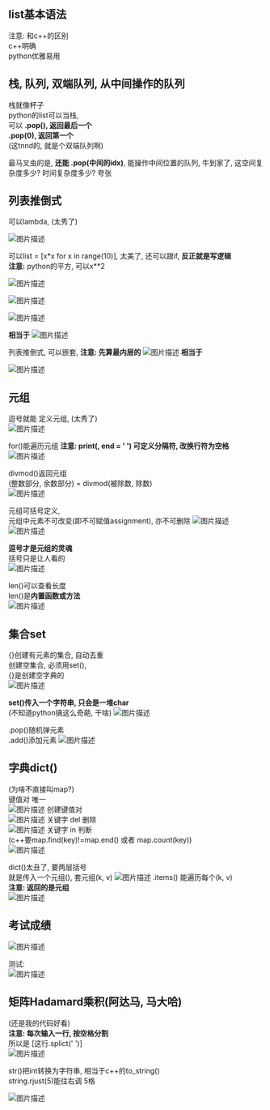 ## list基本语法

注意:  和c++的区别  
c++明确  
python优雅易用  

## 栈, 队列,  双端队列,  从中间操作的队列
栈就像杯子  
python的list可以当栈,   
可以  **.pop(),  返回最后一个**  
**.pop(0), 返回第一个**  
(这tnnd的,  就是个双端队列啊)  

最马叉虫的是,  **还能 .pop(中间的idx)**,   能操作中间位置的队列,   牛到家了,  这空间复杂度多少?  时间复杂度多少?  夸张  

## 列表推倒式
可以lambda,  (太秀了)  

![图片描述](https://dn-simplecloud.shiyanlou.com/courses/uid1784844-20211231-1640913114005)

可以list = [x*x for x in range(10)],  太美了,  还可以跟if,  **反正就是写逻辑**  
**注意:**  python的平方,  可以x**2

![图片描述](https://dn-simplecloud.shiyanlou.com/courses/uid1784844-20220104-1641257413834)

![图片描述](https://dn-simplecloud.shiyanlou.com/courses/uid1784844-20211231-1640912962321)


![图片描述](https://dn-simplecloud.shiyanlou.com/courses/uid1784844-20211231-1640912974460)

**相当于**
![图片描述](https://dn-simplecloud.shiyanlou.com/courses/uid1784844-20220104-1641257577774)


列表推倒式, 可以嵌套,  **注意: 先算最内层的**
![图片描述](https://dn-simplecloud.shiyanlou.com/courses/uid1784844-20211231-1640913367939)
**相当于**

![图片描述](https://dn-simplecloud.shiyanlou.com/courses/uid1784844-20220104-1641257756072)




## 元组
逗号就能 定义元组, (太秀了)  
![图片描述](https://dn-simplecloud.shiyanlou.com/courses/uid1784844-20211231-1640914050702)

for()能遍历元组
**注意: print(,  end = ' ') 可定义分隔符,  改换行符为空格**
![图片描述](https://dn-simplecloud.shiyanlou.com/courses/uid1784844-20211231-1640914065261)


divmod()返回元组    
(整数部分, 余数部分)  = divmod(被除数, 除数)  
![图片描述](https://dn-simplecloud.shiyanlou.com/courses/uid1784844-20211231-1640914291784)

元组可括号定义,  
元组中元素不可改变(即不可赋值assignment),   亦不可删除
![图片描述](https://dn-simplecloud.shiyanlou.com/courses/uid1784844-20211231-1640914452317)
![图片描述](https://dn-simplecloud.shiyanlou.com/courses/uid1784844-20211231-1640914513579)

**逗号才是元组的灵魂**  
括号只是让人看的  
![图片描述](https://dn-simplecloud.shiyanlou.com/courses/uid1784844-20211231-1640914616278)

len()可以查看长度  
len()是**内置函数或方法**  
![图片描述](https://dn-simplecloud.shiyanlou.com/courses/uid1784844-20211231-1640914735548)

## 集合set
{}创建有元素的集合,  自动去重  
创建空集合,  必须用set(),  
{}是创建空字典的  
![图片描述](https://dn-simplecloud.shiyanlou.com/courses/uid1784844-20220104-1641258450419)

**set()传入一个字符串, 只会是一堆char**  
(不知道python搞这么奇葩,  干啥)
![图片描述](https://dn-simplecloud.shiyanlou.com/courses/uid1784844-20220104-1641258407014)

.pop()随机弹元素  
.add()添加元素
![图片描述](https://dn-simplecloud.shiyanlou.com/courses/uid1784844-20220104-1641258908865)

## 字典dict()
(为啥不直接叫map?)  
键值对 唯一  
![图片描述](https://dn-simplecloud.shiyanlou.com/courses/uid1784844-20220104-1641259209232)
创建键值对  
![图片描述](https://dn-simplecloud.shiyanlou.com/courses/uid1784844-20220104-1641259313925)
关键字 del 删除  
![图片描述](https://dn-simplecloud.shiyanlou.com/courses/uid1784844-20220104-1641259379518)
关键字 in 判断  
(c++要map.find(key)!=map.end() 或者 map.count(key))   
![图片描述](https://dn-simplecloud.shiyanlou.com/courses/uid1784844-20220104-1641259429520)  

dict()太丑了,  要两层括号  
就是传入一个元组(),     套元组(k, v)
![图片描述](https://dn-simplecloud.shiyanlou.com/courses/uid1784844-20220104-1641259627221)
.items() 能遍历每个(k, v)  
**注意:  返回的是元组**  
![图片描述](https://dn-simplecloud.shiyanlou.com/courses/uid1784844-20220104-1641259897884)
## 考试成绩


![图片描述](https://dn-simplecloud.shiyanlou.com/courses/uid1784844-20220104-1641261744735)

测试:  
![图片描述](https://dn-simplecloud.shiyanlou.com/courses/uid1784844-20220104-1641261632989)

## 矩阵Hadamard乘积(阿达马, 马大哈)
(还是我的代码好看)  
**注意: 每次输入一行, 按空格分割**  
所以是   [这行.splict(' ')]  
![图片描述](https://dn-simplecloud.shiyanlou.com/courses/uid1784844-20220105-1641392610810)  

str()把int转换为字符串, 相当于c++的to_string()  
string.rjust(5)能往右调 5格  

![图片描述](https://dn-simplecloud.shiyanlou.com/courses/uid1784844-20220105-1641392511707)
